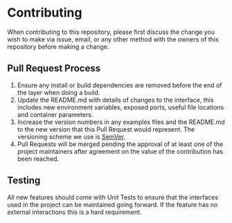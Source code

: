 # Contributing

When contributing to this repository, please first discuss the change you wish to make via issue,
email, or any other method with the owners of this repository before making a change.

## Pull Request Process

1. Ensure any install or build dependencies are removed before the end of the layer when doing a 
   build.
2. Update the README.md with details of changes to the interface, this includes new environment 
   variables, exposed ports, useful file locations and container parameters.
3. Increase the version numbers in any examples files and the README.md to the new version that this
   Pull Request would represent. The versioning scheme we use is [SemVer](http://semver.org/).
4. Pull Requests will be merged pending the approval of at least one of the project maintainers after agreement on the value of the contribution has been reached.

## Testing

All new features should come with Unit Tests to ensure that the interfaces used in the project can be maintained going forward. If the
feature has no external interactions this is a hard requirement.
